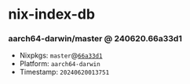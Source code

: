 # nix-index-db
### aarch64-darwin/master @ 240620.66a33d1
- Nixpkgs: `master`@[`66a33d1`](https://github.com/NixOS/nixpkgs/commit/66a33d1adcb9056e93f6c32540a31275c4ae135e)
- Platform: `aarch64-darwin`
- Timestamp: `20240620013751`
